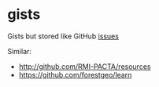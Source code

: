 # gists

Gists but stored like GitHub [issues](https://github.com/maurolepore/gists/issues)

Similar:

* http://github.com/RMI-PACTA/resources
* https://github.com/forestgeo/learn
